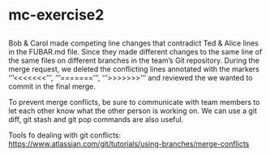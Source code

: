 # mc-exercise2

## 
Bob & Carol made competing line changes that contradict Ted & Alice lines in the FUBAR.md file. Since they made different changes to the same line of the same files on different branches in the team’s Git repository.  During the merge request, we deleted the conflicting lines annotated with the markers ‘’’<<<<<<<’’’, ‘’’=======’’’, ‘’’>>>>>>>’’’ and reviewed the we wanted to commit in the final merge.

To prevent merge conflicts, be sure to communicate with team members to let each other know what the other person is working on.
We can use a git diff,  git stash and git pop commands are also useful.


Tools fo dealing with git conflicts: https://www.atlassian.com/git/tutorials/using-branches/merge-conflicts
